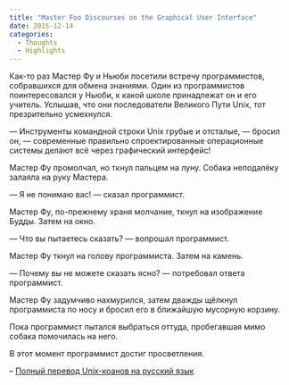 ```yaml
---
title: "Master Foo Discourses on the Graphical User Interface"
date: 2015-12-14
categories:
  - Thoughts
  - Highlights
---
```


Как-то раз Мастер Фу и Ньюби посетили встречу программистов, собравшихся для обмена знаниями. Один из программистов поинтересовался у Ньюби, к какой школе принадлежат он и его учитель. Услышав, что они последователи Великого Пути Unix, тот презрительно усмехнулся.

— Инструменты командной строки Unix грубые и отсталые, — бросил он, — современные правильно спроектированные операционные системы делают всё через графический интерфейс!

Мастер Фу промолчал, но ткнул пальцем на луну. Собака неподалёку залаяла на руку Мастера.

— Я не понимаю вас! — сказал программист.

Мастер Фу, по-прежнему храня молчание, ткнул на изображение Будды. Затем на окно.

— Что вы пытаетесь сказать? — вопрошал программист.

Мастер Фу ткнул на голову программиста. Затем на камень.

— Почему вы не можете сказать ясно? — потребовал ответа программист.

Мастер Фу задумчиво нахмурился, затем дважды щёлкнул программиста по носу и бросил его в ближайшую мусорную корзину.

Пока программист пытался выбраться оттуда, пробегавшая мимо собака помочилась на него.

В этот момент программист достиг просветления.

– [Полный перевод Unix-коанов на русский язык](http://habrahabr.ru/post/273023/)
